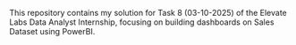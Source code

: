 This repository contains my solution for Task 8 (03-10-2025) of the Elevate Labs Data Analyst Internship, focusing on building dashboards on Sales Dataset using PowerBI.
